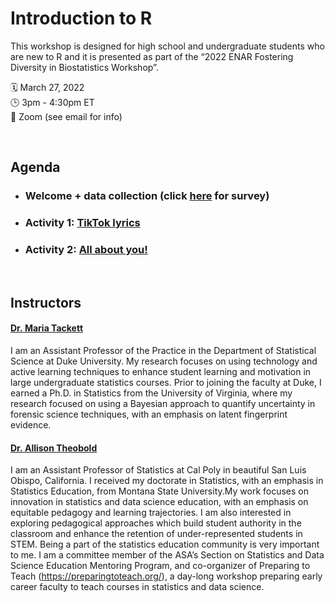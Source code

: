 Introduction to R
================

This workshop is designed for high school and undergraduate students who
are new to R and it is presented as part of the “2022 ENAR Fostering
Diversity in Biostatistics Workshop”.

🗓 March 27, 2022  
🕒 3pm - 4:30pm ET  
📌 Zoom (see email for info)

<br>

## Agenda

-   ### Welcome + data collection (click [here](https://forms.gle/LcBLz6RkkXBuwMD9A) for survey)

-   ### Activity 1: [TikTok lyrics](https://minecr.shinyapps.io/tiktok_lyrics/)

-   ### Activity 2: [All about you!](https://minecr.shinyapps.io/all_about_you/)

<br>

## Instructors

#### [Dr. Maria Tackett](https://www.mariatackett.net/)

I am an Assistant Professor of the Practice in the Department of
Statistical Science at Duke University. My research focuses on using
technology and active learning techniques to enhance student learning
and motivation in large undergraduate statistics courses. Prior to
joining the faculty at Duke, I earned a Ph.D. in Statistics from the
University of Virginia, where my research focused on using a Bayesian
approach to quantify uncertainty in forensic science techniques, with an
emphasis on latent fingerprint evidence.

#### [Dr. Allison Theobold](https://statistics.calpoly.edu/allison-theobold)

I am an Assistant Professor of Statistics at Cal Poly in beautiful San Luis
Obispo, California. I received my doctorate in Statistics, with an emphasis
in Statistics Education, from Montana State University.My work focuses on
innovation in statistics and data science education, with an emphasis on
equitable pedagogy and learning trajectories. I am also interested in
exploring pedagogical approaches which build student authority in the
classroom and enhance the retention of under-represented students in STEM.
Being a part of the statistics education community is very important to me. 
I am a committee member of the ASA’s Section on Statistics and Data Science
Education Mentoring Program, and co-organizer of Preparing to Teach
(https://preparingtoteach.org/), a day-long workshop preparing early career
faculty to teach courses in statistics and data science. 
